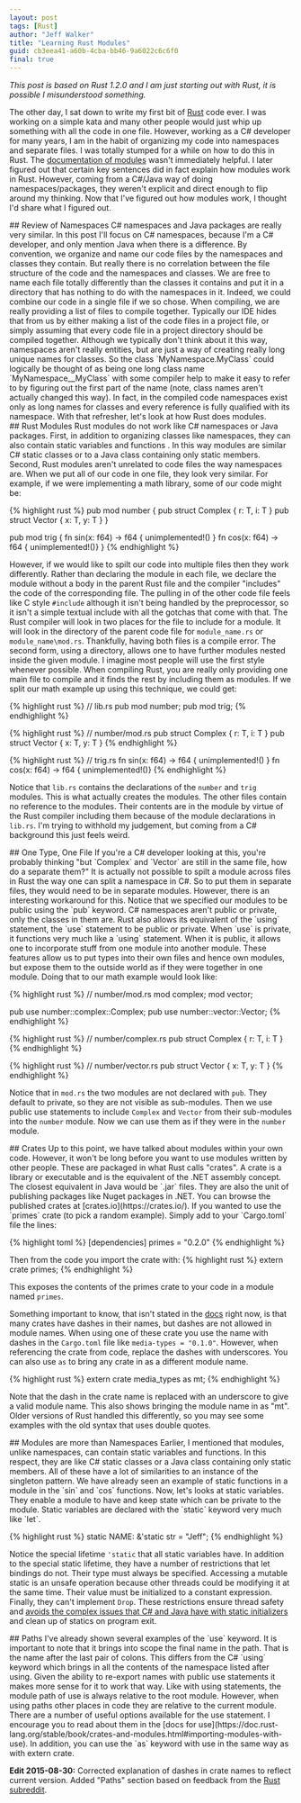 ```yaml
---
layout: post
tags: [Rust]
author: "Jeff Walker"
title: "Learning Rust Modules"
guid: cb3eea41-a60b-4cba-bb46-9a6022c6c6f0
final: true
---
```


*This post is based on Rust 1.2.0 and I am just starting out with Rust, it is possible I misunderstood something.*

The other day, I sat down to write my first bit of [Rust](https://www.rust-lang.org/) code ever. I was working on a simple kata and many other people would just whip up something with all the code in one file.  However, working as a C# developer for many years, I am in the habit of organizing my code into namespaces and separate files.  I was totally stumped for a while on how to do this in Rust.  The [documentation of modules](https://doc.rust-lang.org/stable/book/crates-and-modules.html) wasn't immediately helpful.  I later figured out that certain key sentences did in fact explain how modules work in Rust. However, coming from a C#/Java way of doing namespaces/packages, they weren't explicit and direct enough to flip around my thinking.  Now that I've figured out how modules work, I thought I'd share what I figured out.

<section markdown="1">
## Review of Namespaces
C# namespaces and Java packages are really very similar.  In this post I'll focus on C# namespaces, because I'm a C# developer, and only mention Java when there is a difference.  By convention, we organize and name our code files by the namespaces and classes they contain.  But really there is no correlation between the file structure of the code and the namespaces and classes.  We are free to name each file totally differently than the classes it contains and put it in a directory that has nothing to do with the namespaces in it.  Indeed, we could combine our code in a single file if we so chose.  When compiling, we are really providing a list of files to compile together.  Typically our IDE hides that from us by either making a list of the code files in a project file, or simply assuming that every code file in a project directory should be compiled together.  Although we typically don't think about it this way, namespaces aren't really entities, but are just a way of creating really long unique names for classes.  So the class `MyNamespace.MyClass` could logically be thought of as being one long class name `MyNamespace__MyClass`  with some compiler help to make it easy to refer to by figuring out the first part of the name (note, class names aren't actually changed this way).  In fact, in the compiled code namespaces exist only as long names for classes and every reference is fully qualified with its namespace.  With that refresher, let's look at how Rust does modules.
</section>

<section markdown="1">
## Rust Modules
Rust modules do not work like C# namespaces or Java packages.  First, in addition to organizing classes like namespaces, they can also contain static variables and functions . In this way modules are similar C# static classes or to a Java class containing only static members.  Second, Rust modules aren't unrelated to code files the way namespaces are.  When we put all of our code in one file, they look very similar. For example, if we were implementing a math library, some of our code might be:

{% highlight rust %}
pub mod number
{
	pub struct Complex<T>
	{
		r: T,
		i: T
	}
	pub struct Vector<T>
	{
		x: T,
		y: T
	}
}

pub mod trig
{
	fn sin(x: f64) -> f64 { unimplemented!() }
	fn cos(x: f64) -> f64 { unimplemented!()}
}
{% endhighlight %}

However, if we would like to spilt our code into multiple files then they work differently.  Rather than declaring the module in each file, we declare the module without a body in the parent Rust file and the compiler "includes" the code of the corresponding file.  The pulling in of the other code file feels like C style `#include` although it isn't being handled by the preprocessor, so it isn't a simple textual include with all the gotchas that come with that.  The Rust compiler will look in two places for the file to include for a module.  It will look in the directory of the parent code file for `module_name.rs` or `module_name\mod.rs`.  Thankfully, having both files is a compile error.  The second form, using a directory, allows one to have further modules nested inside the given module.  I imagine most people will use the first style whenever possible.  When compiling Rust, you are really only providing one main file to compile and it finds the rest by including them as modules.  If we split our math example up using this technique, we could get:

{% highlight rust %}
// lib.rs
pub mod number;
pub mod trig;
{% endhighlight %}

{% highlight rust %}
// number/mod.rs
pub struct Complex<T>
{
	r: T,
	i: T
}
pub struct Vector<T>
{
	x: T,
	y: T
}
{% endhighlight %}

{% highlight rust %}
// trig.rs
fn sin(x: f64) -> f64 { unimplemented!() }
fn cos(x: f64) -> f64 { unimplemented!()}
{% endhighlight %}

Notice that `lib.rs` contains the declarations of the `number` and `trig` modules.  This is what actually creates the modules.  The other files contain no reference to the modules.  Their contents are in the module by virtue of the Rust compiler including them because of the module declarations in `lib.rs`.  I'm trying to withhold my judgement, but coming from a C# background this just feels weird.
</section>

<section markdown="1">
## One Type, One File
If you're a C# developer looking at this, you're probably thinking "but `Complex<T>` and `Vector<T>` are still in the same file, how do a separate them?"  It is actually not possible to spilt a module across files in Rust the way one can split a namespace in C#.  So to put them in separate files, they would need to be in separate modules.  However, there is an interesting workaround for this.  Notice that we specified our modules to be public using the `pub` keyword.  C# namespaces aren't public or private, only the classes in them are.  Rust also allows its equivalent of the `using` statement, the `use` statement to be public or private.  When `use` is private, it functions very much like a `using` statement.  When it is public, it allows one to incorporate stuff from one module into another module.  These features allow us to put types into their own files and hence own modules, but expose them to the outside world as if they were together in one module.  Doing that to our math example would look like:

{% highlight rust %}
// number/mod.rs
mod complex;
mod vector;

pub use number::complex::Complex;
pub use number::vector::Vector;
{% endhighlight %}

{% highlight rust %}
// number/complex.rs
pub struct Complex<T>
{
	r: T,
	i: T
}
{% endhighlight %}

{% highlight rust %}
// number/vector.rs
pub struct Vector<T>
{
	x: T,
	y: T
}
{% endhighlight %}

Notice that in `mod.rs` the two modules are not declared with `pub`.  They default to private, so they are not visible as sub-modules.  Then we use public use statements to include `Complex` and `Vector` from their sub-modules into the `number` module.  Now we can use them as if they were in the `number` module.
</section>

<section markdown="1">
## Crates
Up to this point, we have talked about modules within your own code.  However, it won't be long before you want to use modules written by other people.  These are packaged in what Rust calls "crates".  A crate is a library or executable and is the equivalent of the .NET assembly concept.  The closest equivalent in Java would be `.jar` files. They are also the unit of publishing packages like Nuget packages in .NET.  You can browse the published crates at [crates.io](https://crates.io/).  If you wanted to use the `primes` crate (to pick a random example).  Simply add to your `Cargo.toml` file the lines:

{% highlight toml %}
[dependencies]
primes = "0.2.0"
{% endhighlight %}

Then from the code you import the crate with:
{% highlight rust %}
extern crate primes;
{% endhighlight %}

This exposes the contents of the primes crate to your code in a module named `primes`.


Something important to know, that isn't stated in the [docs](https://doc.rust-lang.org/stable/book/crates-and-modules.html) right now, is that many crates have dashes in their names, but dashes are not allowed in module names.  When using one of these crate you use the name with dashes in the `Cargo.toml` file like `media-types = "0.1.0"`.  However, when referencing the crate from code, replace the dashes with underscores.  You can also use `as` to bring any crate in as a different module name.

{% highlight rust %}
extern crate media_types as mt;
{% endhighlight %}

Note that the dash in the crate name is replaced with an underscore to give a valid module name.  This also shows bringing the module name in as "mt".  Older versions of Rust handled this differently, so you may see some examples with the old syntax that uses double quotes.
</section>

<section markdown="1">
## Modules are more than Namespaces
Earlier, I mentioned that modules, unlike namespaces, can contain static variables and functions.  In this respect, they are like C# static classes or a Java class containing only static members.  All of these have a lot of similarities to an instance of the singleton pattern.  We have already seen an example of static functions in a module in the `sin` and `cos` functions. Now, let's looks at static variables.  They enable a module to have and keep state which can be private to the module.  Static variables are declared with the `static` keyword very much like `let`.

{% highlight rust %}
static NAME: &'static str = "Jeff";
{% endhighlight %}

Notice the special lifetime `'static` that all static variables have.  In addition to the special static lifetime, they have a number of restrictions that let bindings do not.  Their type must always be specified.  Accessing a mutable static is an unsafe operation because other threads could be modifying it at the same time.  Their value must be initialized to a constant expression.  Finally, they can't implement `Drop`.  These restrictions ensure thread safety and [avoids the complex issues that C# and Java have with static initializers](https://doc.rust-lang.org/complement-design-faq.html#there-is-no-life-before-or-after-main-(no-static-ctors/dtors)) and clean up of statics on program exit.
</section>

<section markdown="1">
## Paths
I've already shown several examples of the `use` keyword.  It is important to note that it brings into scope the final name in the path.  That is the name after the last pair of colons.  This differs from the C# `using` keyword which brings in all the contents of the namespace listed after using.  Given the ability to re-export names with public use statements it makes more sense for it to work that way.  Like with using statements, the module path of use is always relative to the root module.  However, when using paths other places in code they are relative to the current module.  There are a number of useful options available for the use statement.  I encourage you to read about them in the [docs for use](https://doc.rust-lang.org/stable/book/crates-and-modules.html#importing-modules-with-use).  In addition, you can use the `as` keyword with use in the same way as with extern crate.
</section>


**Edit 2015-08-30:** Corrected explanation of dashes in crate names to reflect current version.  Added "Paths" section based on feedback from the [Rust subreddit](https://www.reddit.com/r/rust).